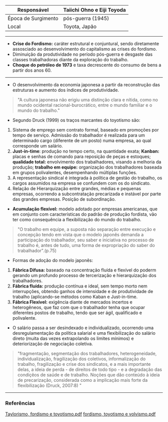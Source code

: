 
| Responsável         | Taiichi Ohno e Eiji Toyoda |
| ------------------- | -------------------------- |
| Época de Surgimento | pós-guerra (1945)          |
| Local               | Toyota, Japão              |

---
- **Crise do Fordismo:** caráter estrutural e conjuntural, sendo diretamente assosciado ao desenvolvimento do capitalismo as crises do fordismo.
- Diminuição da produtividade no período pós-guerra e desgaste das classes trabalhadoras diante da exploração do trabalho.
- **Choque do petróleo de 1973** e taxa decrescente do consumo de bens a partir dos anos 60.

---

- O desenvolvimento da economia japonesa a partir da reconstrução das estruturas e aumento dos índices de produtividade.
> "A cultura japonesa não erigiu uma distinção clara e nítida, como no mundo ocidental racional-burocrático, entre o mundo familiar e o mundo do trabalho."

- Segundo Druck (1999) os traços marcantes do toyotismo são:
1. Sistema de emprego sem contrato formal, baseado em promoções por tempo de serviço. Admissão do trabalhador é realizada para um determinado cargo (diferente de um posto) numa empresa, ao qual corresponde um salário.
2. **Just-in-time**: produção no tempo certo, na quantidade exata; **Kanban:** placas e senhas de comando para reposição de peças e estoques; **qualidade total:** envolvimento dos trabalhadores, visando a melhoria da produção; **trabalho em equipe:** organização dos trabalhadores baseada em grupos polivalentes, desempenhando múltiplas funções.
3. A representação sindical é integrada à política de gestão do trabalho, os cargos assumidos na empresa se confundem com os do sindicato.
4. Relação de Hierarquização entre grandes, médias e pequenas empresas, ocorrendo a subcontratação precarizada e instável por parte das grandes empresas. Posição de subordinação.

- **Acumulação flexível:** modelo adotado por empresas americanas, que em conjunto com características do padrão de produção fordista, vão ter como consequência a flexibilização do mundo do trabalho.

> "O trabalho em equipe, a suposta não separação entre execução e concepção tendo em vista que o modelo japonês demanda a participação do trabalhador, seu saber e iniciativa no processo de trabalho é, antes de tudo, uma forma de expropriação do saber do trabalhador".(p.75)

- Formas de adoção do modelo japonês:
 1. **Fábrica Difusa:** baseado na concentração fluída e flexível do poderm gerando um profundo processo de tercerização e hierarquização dos trabalhadores.
2. **Fábrica fluída:** produção contínua e ideal, sem tempo morto nem interrupções, obtendo ganhos de intensidade e de produtividade de trabalho (aplicando-se métodos como Kaban e Just-in-time.
3. **Fábrica Flexível:** exigência diante de mercados incertos e heterogêneos, que faz com que o trabalhador tenha que ocupar diferentes postos de trabalho, tendo que ser ágil, qualificado e polivalente.

- O salário passa a ser desindexado e individualizado, ocorrendo uma desregulamentação da política salarial e uma flexibilização do salário direto (muita das vezes extrapolando os limites mínimos) e deteriorização de negociação coletiva.
> "fragmentação, segmentação dos trabalhadores, heterogeneidade, individualização, fragilização dos coletivos, informalização do trabalho, fragilização e crise dos sindicatos, e a mais importante delas, a ideia de perda - de direitos de todo tipo - e a degradação das condiçẽos de saúde e de trabalho. Noções que dão conteúdo à ideia de precarização, considerada como a implicação mais forte da flexibilização (Druck, 2007:8) "

---
### Referências
[Taylorismo, fordismo e toyotismo.pdf](file:///home/gdon/Documentos/artigos/humanas/sociologia/Taylorismo,%20fordismo%20e%20toyotismo.pdf)
[fordismo, toyotismo e volvismo.pdf](file:///home/gdon/Documentos/artigos/humanas/sociologia/fordismo,%20toyotismo%20e%20volvismo.pdf)
